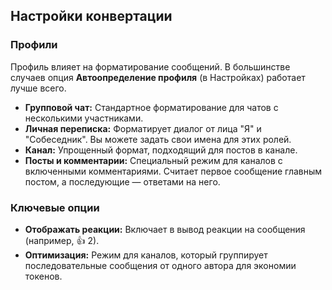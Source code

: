 ## Настройки конвертации

### Профили

Профиль влияет на форматирование сообщений. В большинстве случаев опция **Автоопределение профиля** (в Настройках) работает лучше всего.

- **Групповой чат:** Стандартное форматирование для чатов с несколькими участниками.
- **Личная переписка:** Форматирует диалог от лица "Я" и "Собеседник". Вы можете задать свои имена для этих ролей.
- **Канал:** Упрощенный формат, подходящий для постов в канале.
- **Посты и комментарии:** Специальный режим для каналов с включенными комментариями. Считает первое сообщение главным постом, а последующие — ответами на него.

### Ключевые опции

- **Отображать реакции:** Включает в вывод реакции на сообщения (например, 👍 2).
- **Оптимизация:** Режим для каналов, который группирует последовательные сообщения от одного автора для экономии токенов.
